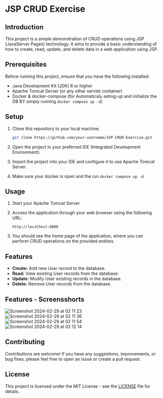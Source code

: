 # JSP CRUD Exercise

## Introduction
This project is a simple demonstration of CRUD operations using JSP (JavaServer Pages) technology. It aims to provide a basic understanding of how to create, read, update, and delete data in a web application using JSP.

## Prerequisites
Before running this project, ensure that you have the following installed:
- Java Development Kit (JDK) 8 or higher
- Apache Tomcat Server (or any other servlet container)
- Docker & docker-compose (for Automaticaly seting-up and initialize the DB BY simply running `docker compose up -d`)

## Setup
1. Clone this repository to your local machine.
   ```bash
   git clone https://github.com/your-username/JSP-CRUD-Exercise.git
   ```
2. Open the project in your preferred IDE (Integrated Development Environment).

3. Import the project into your IDE and configure it to use Apache Tomcat Server.

4. Make sure your docker is open and the run `docker compose up -d`

## Usage
1. Start your Apache Tomcat Server.

2. Access the application through your web browser using the following URL:
   ```
   http://localhost:8080
   ```

3. You should see the home page of the application, where you can perform CRUD operations on the provided entities.

## Features
- **Create:** Add new User record to the database.
- **Read:** View existing  User records from the database.
- **Update:** Modify User existing records in the database.
- **Delete:** Remove User records from the database.
## Features - Screensshorts
![Screenshot 2024-02-29 at 02 11 23](https://github.com/rukundoeric/JSPCrudAPP/assets/45217364/ecb99521-eb58-4c07-b3f4-0da57165c990)
![Screenshot 2024-02-29 at 02 11 36](https://github.com/rukundoeric/JSPCrudAPP/assets/45217364/dbb4ab63-44a7-41b0-8c79-46699ffd2808)
![Screenshot 2024-02-29 at 02 11 54](https://github.com/rukundoeric/JSPCrudAPP/assets/45217364/b128fbef-2509-4ac1-9e9d-598cfbf0ea27)
![Screenshot 2024-02-29 at 02 12 14](https://github.com/rukundoeric/JSPCrudAPP/assets/45217364/6d9507cb-a010-42e2-ac82-104b6c77e6f7)



## Contributing
Contributions are welcome! If you have any suggestions, improvements, or bug fixes, please feel free to open an issue or create a pull request.

## License
This project is licensed under the MIT License - see the [LICENSE](LICENSE) file for details.
